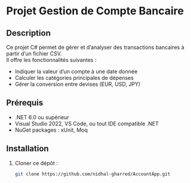 # Projet Gestion de Compte Bancaire

## Description
Ce projet C# permet de gérer et d’analyser des transactions bancaires à partir d’un fichier CSV.  
Il offre les fonctionnalités suivantes :  
- Indiquer la valeur d’un compte à une date donnée  
- Calculer les catégories principales de dépenses  
- Gérer la conversion entre devises (EUR, USD, JPY)  

## Prérequis
- .NET 6.0 ou supérieur  
- Visual Studio 2022, VS Code, ou tout IDE compatible .NET  
- NuGet packages : xUnit, Moq  

## Installation
1. Cloner ce dépôt :  
   ```bash
   git clone https://github.com/nidhal-gharred/AccountApp.git
